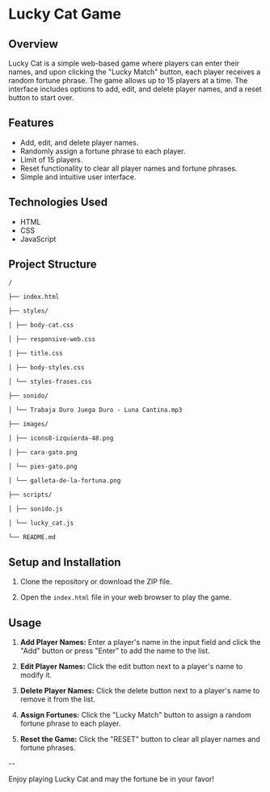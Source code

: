 # Lucky Cat Game

## Overview

Lucky Cat is a simple web-based game where players can enter their names, and upon clicking the "Lucky Match" button, each player receives a random fortune phrase. The game allows up to 15 players at a time. The interface includes options to add, edit, and delete player names, and a reset button to start over.

## Features

- Add, edit, and delete player names.
- Randomly assign a fortune phrase to each player.
- Limit of 15 players.
- Reset functionality to clear all player names and fortune phrases.
- Simple and intuitive user interface.

## Technologies Used

- HTML
- CSS
- JavaScript

## Project Structure

```plaintext
/

├── index.html

├── styles/

│ ├── body-cat.css

│ ├── responsive-web.css

│ ├── title.css

│ ├── body-styles.css

│ └── styles-frases.css

├── sonido/

│ └── Trabaja Duro Juega Duro - Luna Cantina.mp3

├── images/

│ ├── icons8-izquierda-48.png

│ ├── cara-gato.png

│ └── pies-gato.png

│ └── galleta-de-la-fortuna.png

├── scripts/

│ ├── sonido.js

│ └── lucky_cat.js

└── README.md
```

## Setup and Installation

1. Clone the repository or download the ZIP file.

2. Open the `index.html` file in your web browser to play the game.

  

## Usage

1. **Add Player Names:** Enter a player's name in the input field and click the "Add" button or press "Enter" to add the name to the list.

2. **Edit Player Names:** Click the edit button next to a player's name to modify it.

3. **Delete Player Names:** Click the delete button next to a player's name to remove it from the list.

4. **Assign Fortunes:** Click the "Lucky Match" button to assign a random fortune phrase to each player.

5. **Reset the Game:** Click the "RESET" button to clear all player names and fortune phrases.

--

Enjoy playing Lucky Cat and may the fortune be in your favor!

